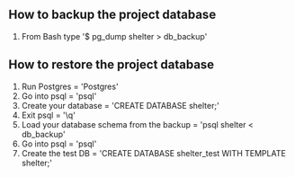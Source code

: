 ## How to backup the project database

1. From Bash type '$ pg_dump shelter > db_backup'


## How to restore the project database

1. Run Postgres = 'Postgres'
2. Go into psql = 'psql'
3. Create your database = 'CREATE DATABASE shelter;'
4. Exit psql = '\q'
5. Load your database schema from the backup = 'psql shelter < db_backup'
6. Go into psql = 'psql'
7. Create the test DB = 'CREATE DATABASE shelter_test WITH TEMPLATE shelter;'

